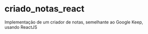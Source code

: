 # criado_notas_react
Implementação de um criador de notas, semelhante ao Google Keep, usando ReactJS
